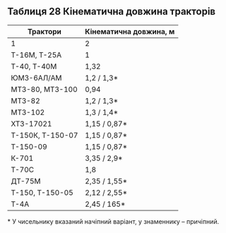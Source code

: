 ## Таблиця 28  Кінематична довжина тракторів

Трактори|Кінематична довжина, м
--|--
1|2
Т-16М, Т-25А|1
Т-40, Т-40М|1,32
ЮМЗ-6АЛ/АМ|1,2 / 1,3*
МТЗ-80, МТЗ-100|0,94
МТЗ-82|1,2 / 1,3*
МТЗ-102|1,3 / 1,4*
ХТЗ-17021|1,15 / 0,87*
Т-150К, Т-150-07|1,15 / 0,87*
Т-150-09|1,15 / 0,87*
К-701|3,35 / 2,9*
Т-70С|1,8
ДТ-75М|2,35 / 1,55*
Т-150, Т-150-05|2,12 / 2,55*
Т-4А|2,45 / 165*

\* У чисельнику вказаний начіпний варіант, у знаменнику – причіпний.
